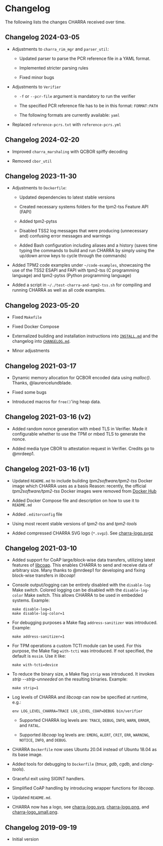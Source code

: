 <!--
################################################################################
# Copyright 2023, Fraunhofer Institute for Secure Information Technology SIT.  #
# All rights reserved.                                                         #
# ---------------------------------------------------------------------------- #
# Author:        Michael Eckel <michael.eckel@sit.fraunhofer.de>               #
# Date Modified: 2023-11-30T13:37:42+02:00                                     #
# Date Created:  2019-06-26T09:23:15+02:00                                     #
################################################################################
-->

# Changelog

The following lists the changes CHARRA received over time.

## Changelog 2024-03-05

* Adjustments to `charra_rim_mgr` and `parser_util`:

  * Updated parser to parse the PCR reference file in a YAML format.

  * Implemented stricter parsing rules

  * Fixed minor bugs

* Adjustments to `Verifier`

  * `-f` or `--pcr-file` argument is mandatory to run the verifier

  * The specified PCR reference file has to be in this format: `FORMAT:PATH`

  * The following formats are currently available: `yaml`

* Replaced `reference-pcrs.txt` with `reference-pcrs.yml`

## Changelog 2024-02-20

* Improved `charra_marshaling` with QCBOR spiffy decoding

* Removed `cbor_util`

## Changelog 2023-11-30

* Adjustments to `Dockerfile`:

  * Updated dependencies to latest stable versions

  * Created necessary systems folders for the tpm2-tss Feature API (FAPI)

  * Added tpm2-pytss

  * Disabled TSS2 log messages that were producing (unnecessary and) confusing error messages and warnings

  * Added Bash configuration including aliases and a history (saves time typing the commands to build and run CHARRA by simply using the up/down arrow keys to cycle through the commands)

* Added TPM2 code examples under `~/code-examples`, showcasing the use of the TSS2 ESAPI and FAPI with tpm2-tss (C programming language) and tpm2-pytss (Python programming language)

* Added a script in `~/./test-charra-and-tpm2-tss.sh` for compiling and running CHARRA as well as all code examples.

## Changelog 2023-05-20

* Fixed `Makefile`

* Fixed Docker Compose

* Externalized building and installation instructions into [`INSTALL.md`](INSTALL.md) and the changelog into [`CHANGELOG.md`](CHANGELOG.md).

* Minor adjustments

## Changelog 2021-03-17

* Dynamic memory allocation for QCBOR encoded data using *malloc()*.
  Thanks, @laurencelundblade.

* Fixed some bugs

* Introduced macros for `free()`'ing heap data.

## Changelog 2021-03-16 (v2)

* Added random nonce generation with mbed TLS in Verifier.
  Made it configurable whether to use the TPM or mbed TLS to generate the nonce.

* Added media type CBOR to attestation request in Verifier.
  Credits go to @mrdeep1.

## Changelog 2021-03-16 (v1)

* Updated `README.md` to include building *tpm2software/tpm2-tss* Docker image which CHARRA uses as a basis
  Reason: recently, the official *tpm2software/tpm2-tss* Docker images were removed from [Docker Hub](https://hub.docker.com/r/tpm2software/tpm2-tss)

* Added Docker Compose file and description on how to use it to `README.md`

* Added `.editorconfig` file

* Using most recent stable versions of *tpm2-tss* and *tpm2-tools*

* Added compressed CHARRA SVG logo (`*.svgz`). See [charra-logo.svgz](./charra-logo.svgz)

## Changelog 2021-03-10

* Added support for CoAP large/block-wise data transfers, utilizing latest features of [libcoap](https://github.com/obgm/libcoap).
  This enables CHARRA to send and receive data of arbitrary size.
  Many thanks to @mrdeep1 for developing and fixing block-wise transfers in *libcoap*!

* Console output/logging can be entirely disabled with the `disable-log` Make switch.
  Colored logging can be disabled with the `disable-log-color` Make switch.
  This allows CHARRA to be used in embedded systems.
  Example:

      make disable-log=1
      make disable-log-color=1

* For debugging purposes a Make flag `address-sanitizer` was introduced. Example:

      make address-sanitizer=1

* For TPM operations a custom TCTI module can be used.
  For this purpose, the Make flag `with-tcti` was introduced.
  If not specified, the default is `mssim`.
  Use it like:

      make with-tcti=device

* To reduce the binary size, a Make flag `strip` was introduced.
  It invokes *strip --strip-unneeded* on the resulting binaries.
  Example:

      make strip=1

* Log levels of CHARRA and *libcoap* can now be specified at runtime, e.g.:

      env LOG_LEVEL_CHARRA=TRACE LOG_LEVEL_COAP=DEBUG bin/verifier

  * Supported CHARRA log levels are: `TRACE`, `DEBUG`, `INFO`, `WARN`, `ERROR`, and `FATAL`.

  * Supported *libcoap* log levels are: `EMERG`, `ALERT`, `CRIT`, `ERR`, `WARNING`, `NOTICE`, `INFO`, and `DEBUG`.

* CHARRA `Dockerfile` now uses Ubuntu 20.04 instead of Ubuntu 18.04 as its base image.

* Added tools for debugging to `Dockerfile` (*tmux*, *gdb*, *cgdb*, and *clang-tools*).

* Graceful exit using SIGINT handlers.

* Simplified CoAP handling by introducing wrapper functions for
*libcoap*.

* Updated `README.md`.

* CHARRA now has a logo, see [charra-logo.svg](./charra-logo.svg), [charra-logo.png](./charra-logo.png), and [charra-logo_small.png](./charra-logo_small.png).

## Changelog 2019-09-19

* Initial version

